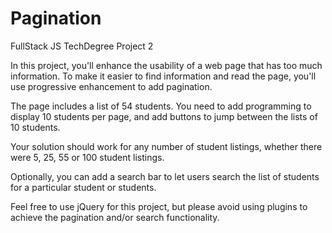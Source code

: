 # Pagination
FullStack JS TechDegree Project 2

In this project, you'll enhance the usability of a web page that has too much information. To make it easier to find information and read the page, you'll use progressive enhancement to add pagination.

The page includes a list of 54 students. You need to add programming to display 10 students per page, and add buttons to jump between the lists of 10 students.

Your solution should work for any number of student listings, whether there were 5, 25, 55 or 100 student listings.

Optionally, you can add a search bar to let users search the list of students for a particular student or students.

Feel free to use jQuery for this project, but please avoid using plugins to achieve the pagination and/or search functionality.